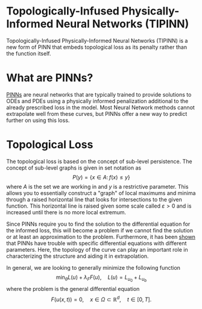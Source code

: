 # Topologically-Infused Physically-Informed Neural Networks (TIPINN)
Topologically-Infused Physically-Informed Neural Networks (TIPINN) is a new form of PINN that embeds topological loss as its penalty rather than the function itself.

# What are PINNs?
[PINNs](https://ieeexplore.ieee.org/document/712178) are neural networks that are typically trained to provide solutions to ODEs and PDEs using a physically informed penalization additional to the already prescribed loss in the model. Most Neural Network methods cannot extrapolate well from these curves, but PINNs offer a new way to predict further on using this loss.

# Topological Loss
The topological loss is based on the concept of sub-level persistence. The concept of sub-level graphs is given in set notation as $$P(y) = \{x \in A:\, f(x) \leq y\} $$ where $A$ is the set we are working in and $y$ is a restrictive parameter. This allows you to essentially construct a "graph" of local maximums and minima through a raised horizontal line that looks for intersections to the given function. This horizontal line is raised given some scale called $\varepsilon > 0$ and is increased until there is no more local extremum.

Since PINNs require you to find the solution to the differential equation for the informed loss, this will become a problem if we cannot find the solution or at least an approximation to the problem. Furthermore, it has been [shown](https://proceedings.neurips.cc/paper/2021/file/df438e5206f31600e6ae4af72f2725f1-Paper.pdf) that PINNs have trouble with specific differential equations with different parameters. Here, the topology of the curve can play an important role in characterizing the structure and aiding it in extrapolation.

In general, we are looking to generally minimize the following function $$\min_\theta L(u) + \lambda_{F}F(u),\quad L(u) = L_{u_0} + L_{u_b}$$ where the problem is the general differential equation $$F(u(x,t)) = 0,\quad x\in \Omega\subset\mathbb{R}^d,\quad t\in [0, T].$$
